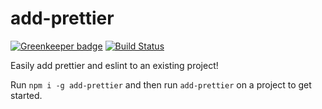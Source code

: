 # add-prettier

[![Greenkeeper badge](https://badges.greenkeeper.io/Yellowiki/add-prettier.svg)](https://greenkeeper.io/)
[![Build Status](https://travis-ci.org/Yellowiki/add-prettier.svg?branch=master)](https://travis-ci.org/Yellowiki/add-prettier)

Easily add prettier and eslint to an existing project!

Run `npm i -g add-prettier` and then run `add-prettier` on a project to get started.
